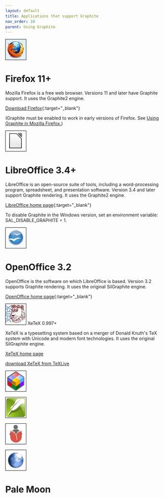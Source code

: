 ```yaml
---
layout: default
title: Applications that support Graphite
nav_order: 10
parent: Using Graphite
---
```


![](assets/images/logo_Firefox.jpeg) <h1>Firefox 11+</h1>

Mozilla Firefox is a free web browser. Versions 11 and later have Graphite support. It uses the Graphite2 engine.

[Download Firefox](https://www.mozilla.org/en-US/firefox/new){:target="_blank"}

(Graphite must be enabled to work in early versions of Firefox. See [Using Graphite in Mozilla Firefox.](graphite_firefox))

![](assets/images/logo_LibreOffice.png) <h1>LibreOffice 3.4+</h1>

LibreOffice is an open-source suite of tools, including a word-processing program, spreadsheet, and presentation software. Version 3.4 and later support Graphite rendering. It uses the Graphite2 engine.

[LibreOffice home page](https://www.libreoffice.org){:target="_blank"}

To disable Graphite in the Windows version, set an environment variable: SAL_DISABLE_GRAPHITE = 1.

![](assets/images/logo_OpenOffice.jpeg) <h1>OpenOffice 3.2</h1>

OpenOffice is the software on which LibreOffice is based. Version 3.2 supports Graphite rendering. It uses the original SilGraphite engine.

[OpenOffice home page](https://www.openoffice.org){:target="_blank"}

![](assets/images/logo_Xetex.jpeg) XeTeX 0.997+

XeTeX is a typesetting system based on a merger of Donald Knuth's TeX system with Unicode and modern font technologies. It uses the original SilGraphite engine.

[XeTeX home page](https://scripts.sil.org/xetex)

[download XeTeX from TeXLive](tug.org/texlive/)

![](assets/images/logo_FieldWorks.jpeg)

![](assets/images/logo_Paratext.png)

![](assets/images/logo_Bloom.png)

![](assets/images/logo_PaleMoon.jpeg)

# Pale Moon